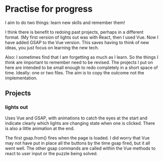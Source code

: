 # Practise for progress
I aim to do two things: learn new skills and remember them!

I think there is benefit to redoing past projects, perhaps in a different format. (My first version of lights out was with React, then I used Vue. Now I have added GSAP to the Vue version. This saves having to think of new ideas, you just focus on learning the new tech.

Also: I sometimes find that I am forgetting as much as I learn. So the things I think are important to remember need to be revised. The projects I put on here are intended to be small enough to redo completely in a short space of time. Ideally: one or two files. The aim is to copy the outcome not the implementation. 

## Projects
### lights out
Uses Vue and GSAP, with animations to catch the eyes at the start and indicate clearly which lights are changing state when one is clicked. There is also a little animation at the end. 

The first gsap.from() fires when the page is loaded. I did worry that Vue may not have put in place all the buttons by the time gsap fired, but it all went well. The other gsap commands are called within the Vue methods to react to user input or the puzzle being solved.
